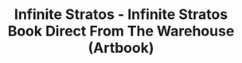 --- 
title: "Infinite Stratos - Infinite Stratos Book Direct From The Warehouse (Artbook)"
publishdate: "2019-4-25T16:48:46+02:00"
src: "https://365manga.net/manga/infinite-stratos-infinite-stratos-book-direct-from-the-warehouse-artbook"
image: "https://data.365manga.net/images/thumbnails/19747-infinite-stratos-infinite-stratos-book-direct-from-the-warehouse-artbook.jpg"
description: ""
---
